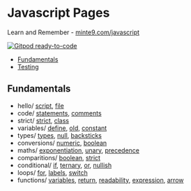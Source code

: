 # Javascript Pages

Learn and Remember - [minte9.com/javascript](https://www.minte9.com/javascript)

[![Gitpod ready-to-code](https://img.shields.io/badge/Gitpod-ready--to--code-blue?logo=gitpod)](https://gitpod.io/#https://github.com/minte9/javascript-pages)

- [Fundamentals](#fundamentals) 
- [Testing](#testing) 

## Fundamentals
  * hello/ [script](/main/fundamentals/hello_world/index.htm), [file](/main/fundamentals/hello_world/index2.htm)
  * code/ [statements](/main/fundamentals/code_structure/statements.js), [comments](/main/fundamentals/code_structure/comments.js)
  * strict/ [strict](/main/fundamentals/use_strict/strict.js), [class](/main/fundamentals/use_strict/class.js)
  * variables/ [define](/main/fundamentals/variables/variable.js), [old](/main/fundamentals/variables/old_style.js), [constant](/main/fundamentals/variables/constants.js)
  * types/ [types](/main/fundamentals/data_types/types.js), [null](/main/fundamentals/data_types/null.js), [backsticks](/main/fundamentals/data_types/backsticks.js)
  * conversions/ [numeric](/main/fundamentals/type_conversions/numeric.js), [boolean](/main/fundamentals/type_conversions/boolean.js)
  * maths/ [exponentiation](/main/fundamentals/maths/exponentiation.js), [unary](/main/fundamentals/maths/unary.js), [precedence](/main/fundamentals/maths/precedence.js)
  * comparitions/ [boolean](/main/fundamentals/comparitions/boolean.js), [strict](/main/fundamentals/comparitions/strict.js)
  * conditional/ [if](/main/fundamentals/conditional/conditional.js), [ternary](/main/fundamentals/conditional/ternary.js), [or](/main/fundamentals/conditional/or.js), [nullish](/main/fundamentals/conditional/nullish.js)
  * loops/ [for](/main/fundamentals/loops/for.js), [labels](/main/fundamentals/loops/labels.js), [switch](/main/fundamentals/loops/switch.js)
  * functions/ [variables](/main/fundamentals/functions/variables.js), [return](/main/fundamentals/functions/return.js), [readability](/main/fundamentals/functions/readability.js), [expression](/main/fundamentals/functions/function_expression.js), [arrow](/main/fundamentals/functions/arrow_function.js)